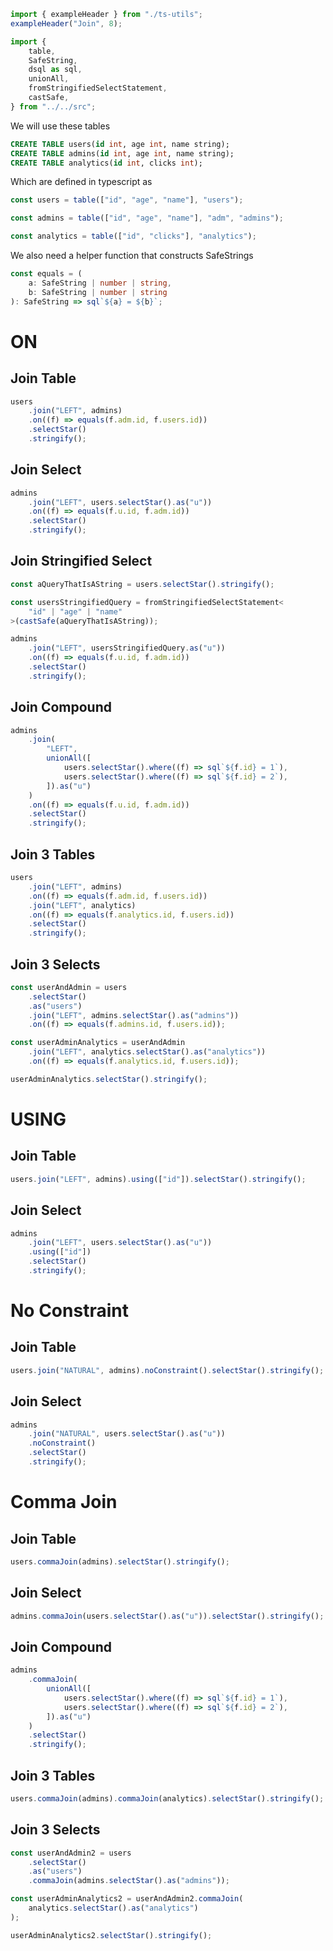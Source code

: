 ```ts eval --out=md --hide
import { exampleHeader } from "./ts-utils";
exampleHeader("Join", 8);
```

```ts eval
import {
    table,
    SafeString,
    dsql as sql,
    unionAll,
    fromStringifiedSelectStatement,
    castSafe,
} from "../../src";
```

We will use these tables

```sql
CREATE TABLE users(id int, age int, name string);
CREATE TABLE admins(id int, age int, name string);
CREATE TABLE analytics(id int, clicks int);
```

Which are defined in typescript as

```ts eval
const users = table(["id", "age", "name"], "users");

const admins = table(["id", "age", "name"], "adm", "admins");

const analytics = table(["id", "clicks"], "analytics");
```

We also need a helper function that constructs SafeStrings

```ts eval
const equals = (
    a: SafeString | number | string,
    b: SafeString | number | string
): SafeString => sql`${a} = ${b}`;
```

# ON

## Join Table

```ts eval --out=sql
users
    .join("LEFT", admins)
    .on((f) => equals(f.adm.id, f.users.id))
    .selectStar()
    .stringify();
```

## Join Select

```ts eval --out=sql
admins
    .join("LEFT", users.selectStar().as("u"))
    .on((f) => equals(f.u.id, f.adm.id))
    .selectStar()
    .stringify();
```

## Join Stringified Select

```ts eval --out=sql
const aQueryThatIsAString = users.selectStar().stringify();

const usersStringifiedQuery = fromStringifiedSelectStatement<
    "id" | "age" | "name"
>(castSafe(aQueryThatIsAString));

admins
    .join("LEFT", usersStringifiedQuery.as("u"))
    .on((f) => equals(f.u.id, f.adm.id))
    .selectStar()
    .stringify();
```

## Join Compound

```ts eval --out=sql
admins
    .join(
        "LEFT",
        unionAll([
            users.selectStar().where((f) => sql`${f.id} = 1`),
            users.selectStar().where((f) => sql`${f.id} = 2`),
        ]).as("u")
    )
    .on((f) => equals(f.u.id, f.adm.id))
    .selectStar()
    .stringify();
```

## Join 3 Tables

```ts eval --out=sql
users
    .join("LEFT", admins)
    .on((f) => equals(f.adm.id, f.users.id))
    .join("LEFT", analytics)
    .on((f) => equals(f.analytics.id, f.users.id))
    .selectStar()
    .stringify();
```

## Join 3 Selects

```ts eval --out=sql
const userAndAdmin = users
    .selectStar()
    .as("users")
    .join("LEFT", admins.selectStar().as("admins"))
    .on((f) => equals(f.admins.id, f.users.id));

const userAdminAnalytics = userAndAdmin
    .join("LEFT", analytics.selectStar().as("analytics"))
    .on((f) => equals(f.analytics.id, f.users.id));

userAdminAnalytics.selectStar().stringify();
```

# USING

## Join Table

```ts eval --out=sql
users.join("LEFT", admins).using(["id"]).selectStar().stringify();
```

## Join Select

```ts eval --out=sql
admins
    .join("LEFT", users.selectStar().as("u"))
    .using(["id"])
    .selectStar()
    .stringify();
```

# No Constraint

## Join Table

```ts eval --out=sql
users.join("NATURAL", admins).noConstraint().selectStar().stringify();
```

## Join Select

```ts eval --out=sql
admins
    .join("NATURAL", users.selectStar().as("u"))
    .noConstraint()
    .selectStar()
    .stringify();
```

# Comma Join

## Join Table

```ts eval --out=sql
users.commaJoin(admins).selectStar().stringify();
```

## Join Select

```ts eval --out=sql
admins.commaJoin(users.selectStar().as("u")).selectStar().stringify();
```

## Join Compound

```ts eval --out=sql
admins
    .commaJoin(
        unionAll([
            users.selectStar().where((f) => sql`${f.id} = 1`),
            users.selectStar().where((f) => sql`${f.id} = 2`),
        ]).as("u")
    )
    .selectStar()
    .stringify();
```

## Join 3 Tables

```ts eval --out=sql
users.commaJoin(admins).commaJoin(analytics).selectStar().stringify();
```

## Join 3 Selects

```ts eval --out=sql
const userAndAdmin2 = users
    .selectStar()
    .as("users")
    .commaJoin(admins.selectStar().as("admins"));

const userAdminAnalytics2 = userAndAdmin2.commaJoin(
    analytics.selectStar().as("analytics")
);

userAdminAnalytics2.selectStar().stringify();
```
